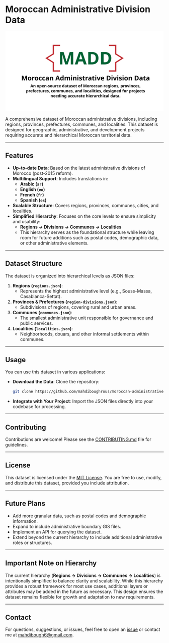 # Moroccan Administrative Division Data
![Banner](assets/moroccan-administrative-division-data-icon-v2.png)

A comprehensive dataset of Moroccan administrative divisions, including regions, provinces, prefectures, communes, and localities. This dataset is designed for geographic, administrative, and development projects requiring accurate and hierarchical Moroccan territorial data.

---

## Features

- **Up-to-date Data**: Based on the latest administrative divisions of Morocco (post-2015 reform).
- **Multilingual Support**: Includes translations in:
  - **Arabic (`ar`)**
  - **English (`en`)**
  - **French (`fr`)**
  - **Spanish (`es`)**
- **Scalable Structure**: Covers regions, provinces, communes, cities, and localities.
- **Simplified Hierarchy**: Focuses on the core levels to ensure simplicity and usability:
  - **Regions → Divisions → Communes → Localities**
  - This hierarchy serves as the foundational structure while leaving room for future additions such as postal codes, demographic data, or other administrative elements.

---

## Dataset Structure

The dataset is organized into hierarchical levels as JSON files:

1. **Regions (`regions.json`)**:
   - Represents the highest administrative level (e.g., Souss-Massa, Casablanca-Settat).
2. **Provinces & Prefectures (`region-divisions.json`)**:
   - Subdivisions of regions, covering rural and urban areas.
3. **Communes (`communes.json`)**:
   - The smallest administrative unit responsible for governance and public services.
4. **Localities (`localities.json`)**:
   - Neighborhoods, douars, and other informal settlements within communes.

---

## Usage

You can use this dataset in various applications:

- **Download the Data**: Clone the repository:
  ```bash
  git clone https://github.com/mahdiboughrous/moroccan-administrative-division-data.git
  ```
- **Integrate with Your Project**: Import the JSON files directly into your codebase for processing.

---

## Contributing

Contributions are welcome! Please see the [CONTRIBUTING.md](CONTRIBUTING.md) file for guidelines.

---

## License

This dataset is licensed under the [MIT License](LICENSE). You are free to use, modify, and distribute this dataset, provided you include attribution.

---

## Future Plans

- Add more granular data, such as postal codes and demographic information.
- Expand to include administrative boundary GIS files.
- Implement an API for querying the dataset.
- Extend beyond the current hierarchy to include additional administrative roles or structures.

---

## Important Note on Hierarchy

The current hierarchy (**Regions → Divisions → Communes → Localities**) is intentionally simplified to balance clarity and scalability. While this hierarchy provides a robust framework for most use cases, additional layers or attributes may be added in the future as necessary. This design ensures the dataset remains flexible for growth and adaptation to new requirements.

---

## Contact

For questions, suggestions, or issues, feel free to open an [issue](https://github.com/mahdiboughrous/moroccan-administrative-division-data/issues) or contact me at [mahdibough6@gmail.com](mailto:mahdibough6@gmail.com).